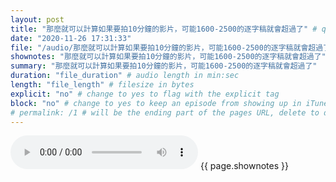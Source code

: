 ```yaml
---
layout: post
title: "那麼就可以計算如果要拍10分鐘的影片，可能1600-2500的逐字稿就會超過了" # quotes allow forbidden characters like the colon
date: "2020-11-26 17:31:33"
file: "/audio/那麼就可以計算如果要拍10分鐘的影片，可能1600-2500的逐字稿就會超過了.mp3"
shownotes: "那麼就可以計算如果要拍10分鐘的影片，可能1600-2500的逐字稿就會超過了"
summary: "那麼就可以計算如果要拍10分鐘的影片，可能1600-2500的逐字稿就會超過了"
duration: "file_duration" # audio length in min:sec
length: "file_length" # filesize in bytes
explicit: "no" # change to yes to flag with the explicit tag
block: "no" # change to yes to keep an episode from showing up in iTunes
# permalink: /1 # will be the ending part of the pages URL, delete to default to the title
---
```


<audio controls>
<source src="{{site.url}}{{site.baseurl}}{{ page.file }}" type="audio/x-mp3">
Your browser does not support the audio element.
</audio>
{{ page.shownotes }}
